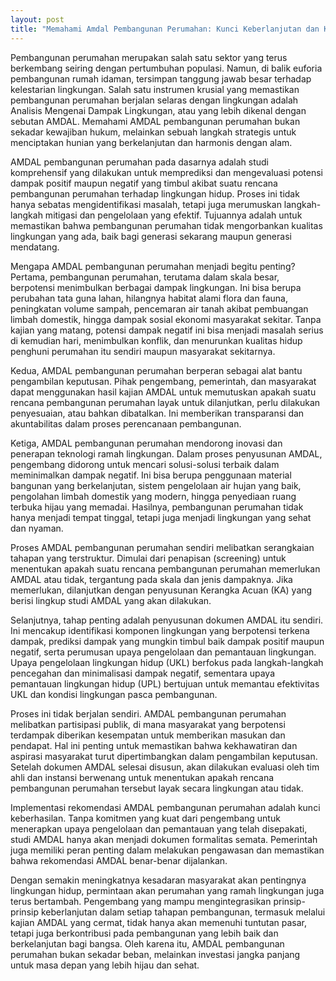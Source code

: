 ```yaml
---
layout: post
title: "Memahami Amdal Pembangunan Perumahan: Kunci Keberlanjutan dan Keseimbangan Lingkungan"
---
```


Pembangunan perumahan merupakan salah satu sektor yang terus berkembang seiring dengan pertumbuhan populasi. Namun, di balik euforia pembangunan rumah idaman, tersimpan tanggung jawab besar terhadap kelestarian lingkungan. Salah satu instrumen krusial yang memastikan pembangunan perumahan berjalan selaras dengan lingkungan adalah Analisis Mengenai Dampak Lingkungan, atau yang lebih dikenal dengan sebutan AMDAL. Memahami AMDAL pembangunan perumahan bukan sekadar kewajiban hukum, melainkan sebuah langkah strategis untuk menciptakan hunian yang berkelanjutan dan harmonis dengan alam.

AMDAL pembangunan perumahan pada dasarnya adalah studi komprehensif yang dilakukan untuk memprediksi dan mengevaluasi potensi dampak positif maupun negatif yang timbul akibat suatu rencana pembangunan perumahan terhadap lingkungan hidup. Proses ini tidak hanya sebatas mengidentifikasi masalah, tetapi juga merumuskan langkah-langkah mitigasi dan pengelolaan yang efektif. Tujuannya adalah untuk memastikan bahwa pembangunan perumahan tidak mengorbankan kualitas lingkungan yang ada, baik bagi generasi sekarang maupun generasi mendatang.

Mengapa AMDAL pembangunan perumahan menjadi begitu penting? Pertama, pembangunan perumahan, terutama dalam skala besar, berpotensi menimbulkan berbagai dampak lingkungan. Ini bisa berupa perubahan tata guna lahan, hilangnya habitat alami flora dan fauna, peningkatan volume sampah, pencemaran air tanah akibat pembuangan limbah domestik, hingga dampak sosial ekonomi masyarakat sekitar. Tanpa kajian yang matang, potensi dampak negatif ini bisa menjadi masalah serius di kemudian hari, menimbulkan konflik, dan menurunkan kualitas hidup penghuni perumahan itu sendiri maupun masyarakat sekitarnya.

Kedua, AMDAL pembangunan perumahan berperan sebagai alat bantu pengambilan keputusan. Pihak pengembang, pemerintah, dan masyarakat dapat menggunakan hasil kajian AMDAL untuk memutuskan apakah suatu rencana pembangunan perumahan layak untuk dilanjutkan, perlu dilakukan penyesuaian, atau bahkan dibatalkan. Ini memberikan transparansi dan akuntabilitas dalam proses perencanaan pembangunan.

Ketiga, AMDAL pembangunan perumahan mendorong inovasi dan penerapan teknologi ramah lingkungan. Dalam proses penyusunan AMDAL, pengembang didorong untuk mencari solusi-solusi terbaik dalam meminimalkan dampak negatif. Ini bisa berupa penggunaan material bangunan yang berkelanjutan, sistem pengelolaan air hujan yang baik, pengolahan limbah domestik yang modern, hingga penyediaan ruang terbuka hijau yang memadai. Hasilnya, pembangunan perumahan tidak hanya menjadi tempat tinggal, tetapi juga menjadi lingkungan yang sehat dan nyaman.

Proses AMDAL pembangunan perumahan sendiri melibatkan serangkaian tahapan yang terstruktur. Dimulai dari penapisan (screening) untuk menentukan apakah suatu rencana pembangunan perumahan memerlukan AMDAL atau tidak, tergantung pada skala dan jenis dampaknya. Jika memerlukan, dilanjutkan dengan penyusunan Kerangka Acuan (KA) yang berisi lingkup studi AMDAL yang akan dilakukan.

Selanjutnya, tahap penting adalah penyusunan dokumen AMDAL itu sendiri. Ini mencakup identifikasi komponen lingkungan yang berpotensi terkena dampak, prediksi dampak yang mungkin timbul baik dampak positif maupun negatif, serta perumusan upaya pengelolaan dan pemantauan lingkungan. Upaya pengelolaan lingkungan hidup (UKL) berfokus pada langkah-langkah pencegahan dan minimalisasi dampak negatif, sementara upaya pemantauan lingkungan hidup (UPL) bertujuan untuk memantau efektivitas UKL dan kondisi lingkungan pasca pembangunan.

Proses ini tidak berjalan sendiri. AMDAL pembangunan perumahan melibatkan partisipasi publik, di mana masyarakat yang berpotensi terdampak diberikan kesempatan untuk memberikan masukan dan pendapat. Hal ini penting untuk memastikan bahwa kekhawatiran dan aspirasi masyarakat turut dipertimbangkan dalam pengambilan keputusan. Setelah dokumen AMDAL selesai disusun, akan dilakukan evaluasi oleh tim ahli dan instansi berwenang untuk menentukan apakah rencana pembangunan perumahan tersebut layak secara lingkungan atau tidak.

Implementasi rekomendasi AMDAL pembangunan perumahan adalah kunci keberhasilan. Tanpa komitmen yang kuat dari pengembang untuk menerapkan upaya pengelolaan dan pemantauan yang telah disepakati, studi AMDAL hanya akan menjadi dokumen formalitas semata. Pemerintah juga memiliki peran penting dalam melakukan pengawasan dan memastikan bahwa rekomendasi AMDAL benar-benar dijalankan.

Dengan semakin meningkatnya kesadaran masyarakat akan pentingnya lingkungan hidup, permintaan akan perumahan yang ramah lingkungan juga terus bertambah. Pengembang yang mampu mengintegrasikan prinsip-prinsip keberlanjutan dalam setiap tahapan pembangunan, termasuk melalui kajian AMDAL yang cermat, tidak hanya akan memenuhi tuntutan pasar, tetapi juga berkontribusi pada pembangunan yang lebih baik dan berkelanjutan bagi bangsa. Oleh karena itu, AMDAL pembangunan perumahan bukan sekadar beban, melainkan investasi jangka panjang untuk masa depan yang lebih hijau dan sehat.
